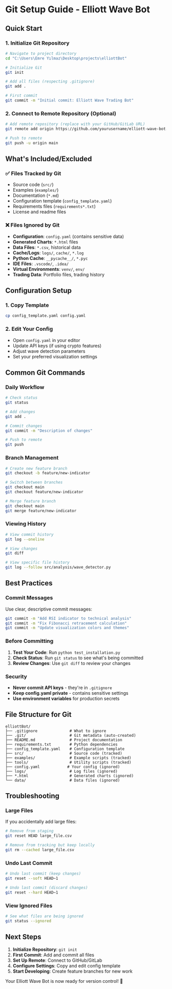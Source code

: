 # Git Setup Guide - Elliott Wave Bot

## Quick Start

### 1. Initialize Git Repository
```bash
# Navigate to project directory
cd "C:\Users\Emre Yılmaz\Desktop\projects\elliottBot"

# Initialize Git
git init

# Add all files (respecting .gitignore)
git add .

# First commit
git commit -m "Initial commit: Elliott Wave Trading Bot"
```

### 2. Connect to Remote Repository (Optional)
```bash
# Add remote repository (replace with your GitHub/GitLab URL)
git remote add origin https://github.com/yourusername/elliott-wave-bot.git

# Push to remote
git push -u origin main
```

## What's Included/Excluded

### ✅ Files Tracked by Git
- Source code (`src/`)
- Examples (`examples/`)
- Documentation (`*.md`)
- Configuration template (`config_template.yaml`)
- Requirements files (`requirements*.txt`)
- License and readme files

### ❌ Files Ignored by Git
- **Configuration**: `config.yaml` (contains sensitive data)
- **Generated Charts**: `*.html` files
- **Data Files**: `*.csv`, historical data
- **Cache/Logs**: `logs/`, `cache/`, `*.log`
- **Python Cache**: `__pycache__/`, `*.pyc`
- **IDE Files**: `.vscode/`, `.idea/`
- **Virtual Environments**: `venv/`, `env/`
- **Trading Data**: Portfolio files, trading history

## Configuration Setup

### 1. Copy Template
```bash
cp config_template.yaml config.yaml
```

### 2. Edit Your Config
- Open `config.yaml` in your editor
- Update API keys (if using crypto features)
- Adjust wave detection parameters
- Set your preferred visualization settings

## Common Git Commands

### Daily Workflow
```bash
# Check status
git status

# Add changes
git add .

# Commit changes
git commit -m "Description of changes"

# Push to remote
git push
```

### Branch Management
```bash
# Create new feature branch
git checkout -b feature/new-indicator

# Switch between branches
git checkout main
git checkout feature/new-indicator

# Merge feature branch
git checkout main
git merge feature/new-indicator
```

### Viewing History
```bash
# View commit history
git log --oneline

# View changes
git diff

# View specific file history
git log --follow src/analysis/wave_detector.py
```

## Best Practices

### Commit Messages
Use clear, descriptive commit messages:
```bash
git commit -m "Add RSI indicator to technical analysis"
git commit -m "Fix Fibonacci retracement calculation"
git commit -m "Update visualization colors and themes"
```

### Before Committing
1. **Test Your Code**: Run `python test_installation.py`
2. **Check Status**: Run `git status` to see what's being committed
3. **Review Changes**: Use `git diff` to review your changes

### Security
- **Never commit API keys** - they're in `.gitignore`
- **Keep config.yaml private** - contains sensitive settings
- **Use environment variables** for production secrets

## File Structure for Git

```
elliottBot/
├── .gitignore              # What to ignore
├── .git/                   # Git metadata (auto-created)
├── README.md               # Project documentation
├── requirements.txt        # Python dependencies
├── config_template.yaml    # Configuration template
├── src/                    # Source code (tracked)
├── examples/               # Example scripts (tracked)
├── tools/                  # Utility scripts (tracked)
├── config.yaml            # Your config (ignored)
├── logs/                   # Log files (ignored)
├── *.html                  # Generated charts (ignored)
└── data/                   # Data files (ignored)
```

## Troubleshooting

### Large Files
If you accidentally add large files:
```bash
# Remove from staging
git reset HEAD large_file.csv

# Remove from tracking but keep locally
git rm --cached large_file.csv
```

### Undo Last Commit
```bash
# Undo last commit (keep changes)
git reset --soft HEAD~1

# Undo last commit (discard changes)
git reset --hard HEAD~1
```

### View Ignored Files
```bash
# See what files are being ignored
git status --ignored
```

## Next Steps

1. **Initialize Repository**: `git init`
2. **First Commit**: Add and commit all files
3. **Set Up Remote**: Connect to GitHub/GitLab
4. **Configure Settings**: Copy and edit config template
5. **Start Developing**: Create feature branches for new work

Your Elliott Wave Bot is now ready for version control! 🚀
